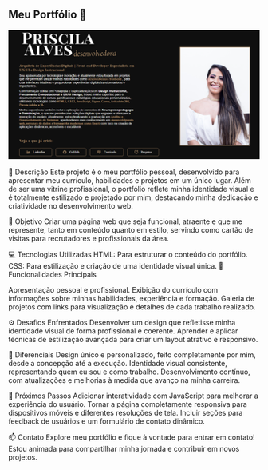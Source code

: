 ## Meu Portfólio 🌟

![image](https://github.com/priscilaalvessilva/Priscila_Dev/blob/main/Screenshot.png)

🚀 Descrição
Este projeto é o meu portfólio pessoal, desenvolvido para apresentar meu currículo, habilidades e projetos em um único lugar. Além de ser uma vitrine profissional, o portfólio reflete minha identidade visual e é totalmente estilizado e projetado por mim, destacando minha dedicação e criatividade no desenvolvimento web.

🎯 Objetivo
Criar uma página web que seja funcional, atraente e que me represente, tanto em conteúdo quanto em estilo, servindo como cartão de visitas para recrutadores e profissionais da área.

💻 Tecnologias Utilizadas
HTML: Para estruturar o conteúdo do portfólio.
CSS: Para estilização e criação de uma identidade visual única.
🌟 Funcionalidades Principais

Apresentação pessoal e profissional.
Exibição do currículo com informações sobre minhas habilidades, experiência e formação.
Galeria de projetos com links para visualização e detalhes de cada trabalho realizado.

⚙️ Desafios Enfrentados
Desenvolver um design que refletisse minha identidade visual de forma profissional e coerente.
Aprender e aplicar técnicas de estilização avançada para criar um layout atrativo e responsivo.

🎨 Diferenciais
Design único e personalizado, feito completamente por mim, desde a concepção até a execução.
Identidade visual consistente, representando quem eu sou e como trabalho.
Desenvolvimento contínuo, com atualizações e melhorias à medida que avanço na minha carreira.

📌 Próximos Passos
Adicionar interatividade com JavaScript para melhorar a experiência do usuário.
Tornar a página completamente responsiva para dispositivos móveis e diferentes resoluções de tela.
Incluir seções para feedback de usuários e um formulário de contato dinâmico.

📫 Contato
Explore meu portfólio e fique à vontade para entrar em contato! Estou animada para compartilhar minha jornada e contribuir em novos projetos.
